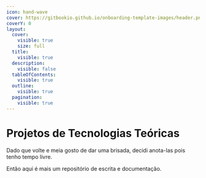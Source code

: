 ```yaml
---
icon: hand-wave
cover: https://gitbookio.github.io/onboarding-template-images/header.png
coverY: 0
layout:
  cover:
    visible: true
    size: full
  title:
    visible: true
  description:
    visible: false
  tableOfContents:
    visible: true
  outline:
    visible: true
  pagination:
    visible: true
---
```


# Projetos de Tecnologias Teóricas

Dado que volte e meia gosto de dar uma brisada, decidi anota-las pois tenho tempo livre.&#x20;

Então aqui é mais um repositório de escrita e documentação.

